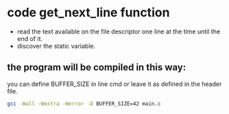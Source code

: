 # code get_next_line function 
- read the text available on the file descriptor one line at the time until the end of it.
- discover the static variable.

## the program will be compiled in this way:
you can define BUFFER_SIZE in line cmd or leave it as defined in the header file.

``` bash
gcc -Wall -Wextra -Werror -D BUFFER_SIZE=42 main.c
```
